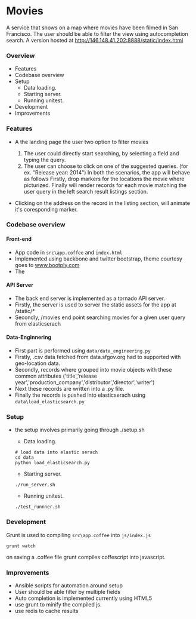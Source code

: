 Movies
=========
A service that shows on a map where movies have been filmed in San Francisco. The user should be able to filter the view using autocompletion search.
A version hosted at http://146.148.41.202:8888/static/index.html


### Overview

* Features
* Codebase overview
* Setup
    * Data loading.
    * Starting server.
    * Running unitest.
* Development
* Improvements

### Features
* A the landing page the user two option to filter movies
    1. The user could directly start searching, by selecting a field and typing the query.
    2. The user can choose to click on one of the suggested queries. (for ex. "Release year: 2014")
In both the scenarios, the app will behave as follows
Firstly, drop markers for the locations the movie where picturized.
Finally will render records for each movie matching the user query in the left search result listings section.

* Clicking on the address on the record in the listing section, will animate it's coresponding marker.

### Codebase overview

#### Front-end
* App code in `src\app.coffee` and `index.html`
* Implemented using backbone and twitter bootstrap, theme courtesy goes to www.bootply.com
* The <datalist> tag is used to provide an "autocomplete" feature on <input> elements.

#### API Server
* The back end server is implemented as a tornado API server.
* Firstly, the server is used to server the static assets for the app at /static/*
* Secondly, /movies end point searching movies for a given user query from elasticserach

#### Data-Enginnering
* First part is performed using `data/data_engineering.py`
* Firstly, .csv data fetched from data.sfgov.org had to supported with geo-location data.
* Secondly, records where grouped into movie objects with these common attributes ('title','release year','production_company','distributor','director','writer')
* Next these records are written into a .py file.
* Finally the records is pushed into elasticserach using `data\load_elasticsearch.py`

### Setup
* the setup involves primarily going through ./setup.sh
    * Data loading.
    ```
    # load data into elastic serach
    cd data
    python load_elasticsearch.py
    ```
    * Starting server.
    ```
    ./run_server.sh
    ```

    * Running unitest.
    ```
    ./test_runnner.sh
    ```

### Development
Grunt is used to compiling `src\app.coffee` into `js/index.js`
```
grunt watch
```
on saving a .coffee file grunt compiles coffescript into javascript.

### Improvements
* Ansible scripts for automation around setup
* User should be able filter by multiple fields
* Auto completion is implemented currently using HTML5 <datalist>, these are not optimally implemeted across all browsers. Firefox has the best implementation chrome is a bit bad. We might wanna use typeahead.js or jQueryUI autocompletion plugin to have a consisting behaviour.
* use grunt to minify the compiled js.
* use redis to cache results




